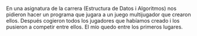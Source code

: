 En una asignatura de la carrera (Estructura de Datos i Algoritmos) nos pidieron hacer un programa que jugara a un juego multijugador que crearon ellos. Después cogieron todos los jugadores que habíamos creado i los pusieron a competir entre ellos. El mío quedo entre los primeros lugares.
